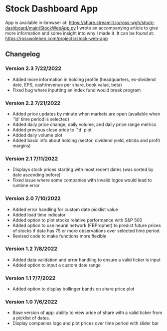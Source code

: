 # Stock Dashboard App

App is available in-browser at: https://share.streamlit.io/ross-wgh/stock-dashboard/main/StockWebApp.py
I wrote an accompanying article to give more information and some insight into why I made it. It can be found at: https://rosswoleben.com/projects/stock-web-app
## Changelog

### Version 2.3 7/22/2022
- Added more information in holding profile (headquarters, ex-dividend date, EPS, cash/revenue per share, book value, beta)
- Fixed bug where inputting an index fund would break program

### Version 2.2 7/21/2022
- Added price updates by minute when markets are open (available when '1d' time period is selected)
- Added daily price change, daily volume, and daily price range metrics
- Added previous close price to '1d' plot
- Added daily volume plot
- Added basic info about holding (sector, dividend yield, ebitda and profit margins)

### Version 2.1 7/11/2022
- Displays stock prices starting with most recent dates (was sorted by date ascending before)
- Fixed issue where some companies with invalid logos would lead to runtime error

### Version 2.0 7/10/2022
- Added error handling for custom date picklist value
- Added load time indicator
- Added option to plot stocks relative performance with S&P 500
- Added option to use neural network (FBProphet) to predict future prices of stocks if data has 75 or more observations over selected time period.
- Revised code to make functions more flexible

### Version 1.2 7/8/2022
- Added data validation and error handling to ensure a valid ticker is input
- Added option to input a custom date range

### Version 1.1 7/7/2022
- Added option to display bollinger bands on share price plot

### Version 1.0 7/6/2022
- Base version of app: ability to view price of share with a valid ticker from a picklist of dates.
- Display companies logo and plot prices over time period with slider bar
